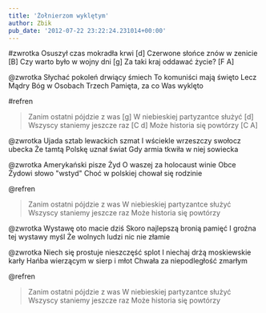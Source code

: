 ```yaml
---
title: 'Żołnierzom wyklętym'
author: Zbik
pub_date: '2012-07-22 23:22:24.231014+00:00'
---
```


#zwrotka
Osuszył czas mokradła krwi [d]
Czerwone słońce znów w zenicie [B]
Czy warto było w wojny dni [g]
Za taki kraj oddawać życie? [F A]

@zwrotka
Słychać pokoleń drwiący śmiech
To komuniści mają święto
Lecz Mądry Bóg w Osobach Trzech
Pamięta, za co Was wyklęto

#refren
>Zanim ostatni pójdzie z was [g]
>W niebieskiej partyzantce służyć [d]
>Wszyscy staniemy jeszcze raz [C d]
>Może historia się powtórzy [C A]

@zwrotka
Ujada sztab lewackich szmat
I wściekle wrzeszczy swołocz ubecka
Że tamtą Polskę uznał świat
Gdy armia tkwiła w niej sowiecka

@zwrotka
Amerykański pisze Żyd
O waszej za holocaust winie
Obce Żydowi słowo "wstyd"
Choć w polskiej chował się rodzinie

@refren
>Zanim ostatni pójdzie z was
>W niebieskiej partyzantce służyć
>Wszyscy staniemy jeszcze raz
>Może historia się powtórzy

@zwrotka
Wystawę oto macie dziś
Skoro najlepszą bronią pamięć
I groźna tej wystawy myśl
Że wolnych ludzi nic nie złamie

@zwrotka
Niech się prostuje nieszczęść splot
I niechaj drżą moskiewskie karły
Hańba wierzącym w sierp i młot
Chwała za niepodległość zmarłym

@refren
>Zanim ostatni pójdzie z was
>W niebieskiej partyzantce służyć
>Wszyscy staniemy jeszcze raz
>Może historia się powtórzy